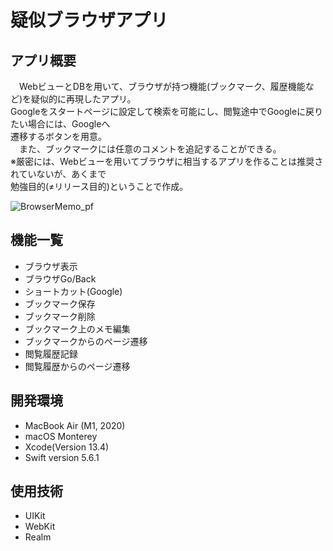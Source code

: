 # 疑似ブラウザアプリ

<h2>アプリ概要</h2>

　WebビューとDBを用いて、ブラウザが持つ機能(ブックマーク、履歴機能など)を疑似的に再現したアプリ。  
 Googleをスタートページに設定して検索を可能にし、閲覧途中でGoogleに戻りたい場合には、Googleへ  
 遷移するボタンを用意。  
 　また、ブックマークには任意のコメントを追記することができる。  
  ※厳密には、Webビューを用いてブラウザに相当するアプリを作ることは推奨されていないが、あくまで  
  勉強目的(≠リリース目的)ということで作成。
 
 
 ![BrowserMemo_pf](https://user-images.githubusercontent.com/82436202/179435716-ba1f2a60-adf3-4af8-abb6-df0868650387.gif)


<h2>機能一覧</h2>

* ブラウザ表示
* ブラウザGo/Back
* ショートカット(Google)
* ブックマーク保存
* ブックマーク削除
* ブックマーク上のメモ編集
* ブックマークからのページ遷移
* 閲覧履歴記録
* 閲覧履歴からのページ遷移


<h2>開発環境</h2>

* MacBook Air (M1, 2020)
* macOS Monterey 
* Xcode(Version 13.4)
* Swift version 5.6.1

<h2>使用技術</h2>

* UIKit
* WebKit
* Realm



